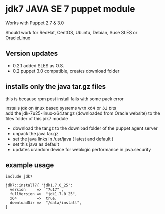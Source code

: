jdk7 JAVA SE 7 puppet module
============================== 

Works with Puppet 2.7 & 3.0 

Should work for RedHat, CentOS, Ubuntu, Debian, Suse SLES or OracleLinux 

Version updates
---------------
- 0.2.1 added SLES as O.S.
- 0.2 puppet 3.0 compatible, creates download folder


installs only the java tar.gz files
-----------------------------------
this is because rpm post install fails with some pack error

installs jdk on linux based systems with x64 or 32 bits   
add the jdk-7u25-linux-x64.tar.gz (downloaded from Oracle website) to the files folder of this jdk7 module

- download the tar.gz to the download folder of the puppet agent server
- unpack the java tar.gz
- set the java links in /usr/java ( latest and default ) 
- set this java as default
- updates urandom device for weblogic performance in java.security

example usage
-------------

    include jdk7

    jdk7::install7{ 'jdk1.7.0_25':
      version     =>  "7u17" , 
      fullVersion =>  "jdk1.7.0_25", 
      x64         =>  true,
      downloadDir =>  "/data/install",
    }
 
